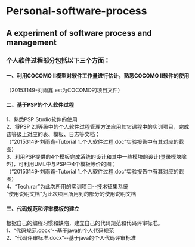 # Personal-software-process
## A experiment of software process and management
### 个人软件过程部分包括以下三个方面：<br>
#### 一、利用COCOMO II模型对软件工作量进行估计，熟悉COCOMO II软件的使用<br>
  （20153149-刘雨鑫.est为COCOMO的项目文件）
#### 二、基于PSP的个人软件过程<br>
   1、熟悉PSP Studio软件的使用<br>
   2、将PSP 2.1等级中的个人软件过程管理方法应用其它课程中的实训项目，完成该等级上对应的表、模板、日志等文档；<br>
      （“20153149-刘雨鑫-Tutorial 1_个人软件过程.doc”实验报告中有其对应的截图）<br>
   3、利用PSP提供的4个模板完成系统的设计和其中一些模块的设计(登录模块除外)，可利用UML中与PSP中4个模板等价的图；<br>
      （“20153149-刘雨鑫-Tutorial 1_个人软件过程.doc”实验报告中有其对应的截图）<br>
   4、“Tech.rar”为此次所用的实训项目--技术征集系统<br>
      “使用说明文档”为此次项目所用到的部分的使用说明文档<br>
#### 三、代码规范和评审模板的建立<br>
   根据自己的编程习惯和缺陷，建立自己的代码规范和代码评审标准。<br>
   1、“代码规范.docx”--基于java的个人代码规范<br>
   2、“代码评审标准.docx”--基于java的个人代码评审标准<br>



